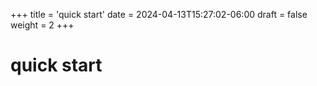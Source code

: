 +++
title = 'quick start'
date = 2024-04-13T15:27:02-06:00
draft = false
weight = 2
+++

# quick start



